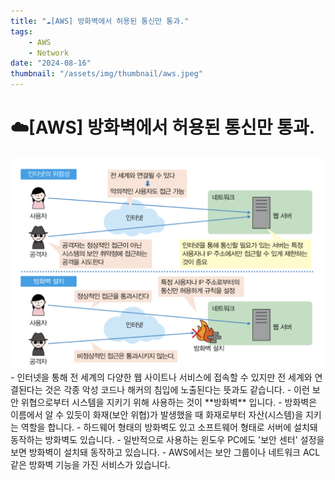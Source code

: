 ```yaml
---
title: "☁️[AWS] 방화벽에서 허용된 통신만 통과."
tags:
    - AWS
    - Network
date: "2024-08-16"
thumbnail: "/assets/img/thumbnail/aws.jpeg"
---
```


# ☁️[AWS] 방화벽에서 허용된 통신만 통과.
<img src = "https://github.com/devKobe24/images2/blob/main/AWS/aws-1-1.png?raw=true">
- 인터넷을 통해 전 세계의 다양한 웹 사이트나 서비스에 접속할 수 있지만 전 세계와 연결된다는 것은 각종 악성 코드나 해커의 침입에 노출된다는 뜻과도 같습니다.
    - 이런 보안 위협으로부터 시스템을 지키기 위해 사용하는 것이 **방화벽** 입니다.
- 방화벽은 이름에서 알 수 있듯이 화재(보안 위협)가 발생했을 때 화재로부터 자산(시스템)을 지키는 역할을 합니다.
- 하드웨어 형태의 방화벽도 있고 소프트웨어 형태로 서버에 설치돼 동작하는 방화벽도 있습니다.
    - 일반적으로 사용하는 윈도우 PC에도 '보안 센터' 설정을 보면 방화벽이 설치돼 동작하고 있습니다.
    - AWS에서는 보안 그룹이나 네트워크 ACL 같은 방화벽 기능을 가진 서비스가 있습니다.
